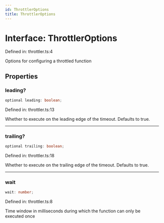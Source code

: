 ```yaml
---
id: ThrottlerOptions
title: ThrottlerOptions
---
```


<!-- DO NOT EDIT: this page is autogenerated from the type comments -->

# Interface: ThrottlerOptions

Defined in: throttler.ts:4

Options for configuring a throttled function

## Properties

### leading?

```ts
optional leading: boolean;
```

Defined in: throttler.ts:13

Whether to execute on the leading edge of the timeout.
Defaults to true.

***

### trailing?

```ts
optional trailing: boolean;
```

Defined in: throttler.ts:18

Whether to execute on the trailing edge of the timeout.
Defaults to true.

***

### wait

```ts
wait: number;
```

Defined in: throttler.ts:8

Time window in milliseconds during which the function can only be executed once
